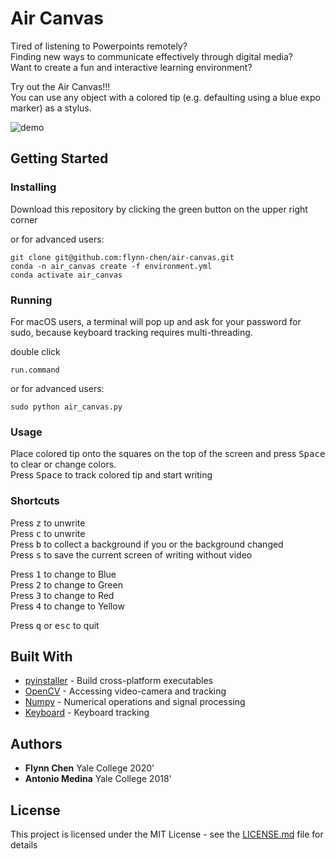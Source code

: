 # Air Canvas

Tired of listening to Powerpoints remotely? <br />
Finding new ways to communicate effectively through digital media? <br />
Want to create a fun and interactive learning environment? <br />

Try out the Air Canvas!!! <br />
You can use any object with a colored tip (e.g. defaulting using a blue expo marker) as a stylus. <br />

![demo](demo.gif)

## Getting Started

### Installing

Download this repository by clicking the green button on the upper right corner

or for advanced users:  

```
git clone git@github.com:flynn-chen/air-canvas.git
conda -n air_canvas create -f environment.yml
conda activate air_canvas
```


### Running

For macOS users,
a terminal will pop up and ask for your password for sudo, 
because keyboard tracking requires multi-threading.

double click
```
run.command
```
or for advanced users:  
```
sudo python air_canvas.py
```

### Usage

Place colored tip onto the squares on the top of the screen 
and press <kbd>Space</kbd> to clear or change colors. <br />
Press <kbd>Space</kbd> to track colored tip and start writing <br />

### Shortcuts
Press <kbd>z</kbd> to unwrite <br />
Press <kbd>c</kbd> to unwrite <br />
Press <kbd>b</kbd> to collect a background if you or the background changed <br />
Press <kbd>s</kbd> to save the current screen of writing without video <br />

Press <kbd>1</kbd> to change to Blue <br />
Press <kbd>2</kbd> to change to Green <br />
Press <kbd>3</kbd> to change to Red <br />
Press <kbd>4</kbd> to change to Yellow <br />

Press <kbd>q</kbd> or <kbd>esc</kbd> to quit <br />



## Built With

* [pyinstaller](https://www.pyinstaller.org/) - Build cross-platform executables
* [OpenCV](https://pypi.org/project/opencv-python/) - Accessing video-camera and tracking
* [Numpy](https://numpy.org/) - Numerical operations and signal processing
* [Keyboard](https://pypi.org/project/keyboard/) - Keyboard tracking


## Authors

* **Flynn Chen** Yale College 2020' 
* **Antonio Medina** Yale College 2018'

## License

This project is licensed under the MIT License - see the [LICENSE.md](LICENSE.md) file for details
